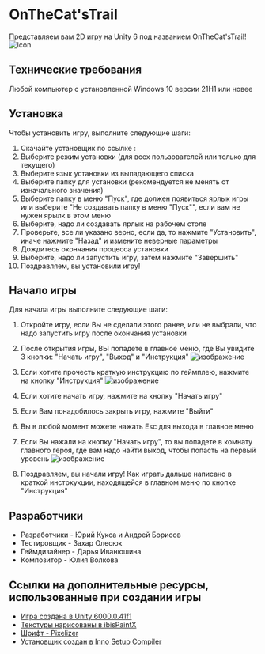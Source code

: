 # OnTheCat'sTrail
Представляем вам 2D игру на Unity 6 под названием OnTheCat'sTrail! ![Icon](https://github.com/user-attachments/assets/9000b53f-b1b8-4512-80db-0b664634af36)

## Технические требования
Любой компьютер c установленной Windows 10 версии 21H1 или новее

## Установка
Чтобы установить игру, выполните следующие шаги:

1. Скачайте установщик по ссылке :
2. Выберите режим установки (для всех пользователей или только для текущего)
3. Выберите язык установки из выпадающего списка
4. Выберите папку для установки (рекомендуется не менять от изначального значения)
5. Выберите папку в меню "Пуск", где должен появиться ярлык игры или выберите "Не создавать папку в меню "Пуск"", если вам не нужен ярылк в этом меню
6. Выберите, надо ли создавать ярлык на рабочем столе
7. Проверьте, все ли указано верно, если да, то нажмите "Установить", иначе нажмите "Назад" и измените неверные параметры
8. Дождитесь окончания процесса установки
9. Выберите, надо ли запустить игру, затем нажмите "Завершить"
10. Поздравляем, вы установили игру!

## Начало игры
Для начала игры выполните следующие шаги:

1. Откройте игру, если Вы не сделали этого ранее, или не выбрали, что надо запустить игру после окончания установки
2. После открытия игры, ВЫ попадете в главное меню, где Вы увидите 3 кнопки: "Начать игру", "Выход" и "Инструкция" ![изображение](https://github.com/user-attachments/assets/487e297f-64f9-4c63-a0b7-d9e486bed045)

4. Если хотите прочесть краткую инструкцию по геймплею, нажмите на кнопку "Инструкция" ![изображение](https://github.com/user-attachments/assets/8b997b5e-5eb3-481e-b5db-72f68fb7614d)

5. Если хотите начать игру, нажмите на кнопку "Начать игру"
6. Если Вам понадобилось закрыть игру, нажмите "Выйти"
7. Вы в любой момент можете нажать Esc для выхода в главное меню
6. Если Вы нажали на кнопку "Начать игру", то вы попадете в комнату главного героя, где вам надо найти выход, чтобы попасть на первый уровень ![изображение](https://github.com/user-attachments/assets/e3e79787-da57-49b4-b5eb-aa1347d38b17)

7. Поздравляем, вы начали игру! Как играть дальше написано в краткой инстркукции, находящейся в главном меню по кнопке "Инструкция"

## Разработчики
- Разработчики - Юрий Кукса и Андрей Борисов
- Тестировщик - Захар Олесюк
- Геймдизайнер - Дарья Иванюшина
- Композитор - Юлия Волкова

## Ссылки на дополнительные ресурсы, использованные при создании игры
- [Игра создана в Unity 6000.0.41f1](https://unity.com/ru/releases/unity-6)
- [Текстуры нарисованы в ibisPaintX](https://ibispaint.com/product.jsp)
- [Шрифт - Pixelizer](https://fonts-online.ru/fonts/pixelizer)
- [Установщик создан в Inno Setup Compiler](https://jrsoftware.org/isdl.php)
